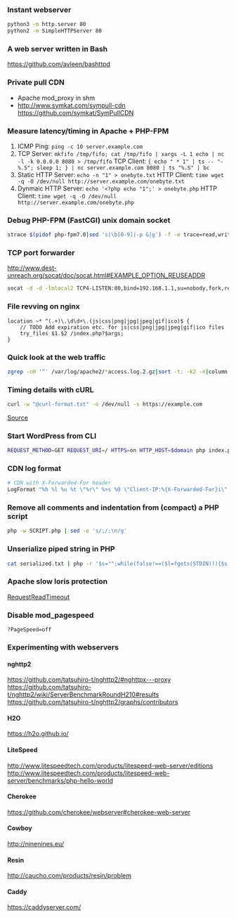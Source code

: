 ### Instant webserver

```bash
python3 -m http.server 80
python2 -m SimpleHTTPServer 80
```

### A web server written in Bash

https://github.com/avleen/bashttpd

### Private pull CDN

- Apache mod_proxy in shm
- http://www.symkat.com/sympull-cdn https://github.com/symkat/SymPullCDN

### Measure latency/timing in Apache + PHP-FPM

1. ICMP Ping: `ping -c 10 server.example.com`
1. TCP Server: `mkfifo /tmp/fifo; cat /tmp/fifo | xargs -L 1 echo | nc -l -k 0.0.0.0 8080 > /tmp/fifo`
   TCP Client: `{ echo " * 1" | ts -- "- %.S"; sleep 1; } | nc server.example.com 8080 | ts "%.S" | bc`
1. Static HTTP Server: `echo -n "1" > onebyte.txt`
   HTTP Client: `time wget -q -O /dev/null http://server.example.com/onebyte.txt`
1. Dynmaic HTTP Server: `echo '<?php echo "1";' > onebyte.php`
   HTTP Client: `time wget -q -O /dev/null http://server.example.com/onebyte.php`

### Debug PHP-FPM (FastCGI) unix domain socket

```bash
strace $(pidof php-fpm7.0|sed 's|\b[0-9]|-p &|g') -f -e trace=read,write -s 4096 2>&1|sed 's|[A-Z_]\+|\n&|g'
```

### TCP port forwarder

http://www.dest-unreach.org/socat/doc/socat.html#EXAMPLE_OPTION_REUSEADDR

```bash
socat -d -d -lmlocal2 TCP4-LISTEN:80,bind=192.168.1.1,su=nobody,fork,reuseaddr TCP4:1.2.3.4:80,bind=192.168.10.2
```

### File revving on nginx

```nginx
location ~* ^(.+)\.\d\d+\.(js|css|png|jpg|jpeg|gif|ico)$ {
    // TODO Add expiration etc. for js|css|png|jpg|jpeg|gif|ico files
    try_files $1.$2 /index.php?$args;
}
```

### Quick look at the web traffic

```bash
zgrep -cH '^' /var/log/apache2/*access.log.2.gz|sort -t: -k2 -n|column -s: -t
```

### Timing details with cURL

```bash
curl -w "@curl-format.txt" -o /dev/null -s https://example.com
```

[Source](https://blog.josephscott.org/2011/10/14/timing-details-with-curl/)

### Start WordPress from CLI

```bash
REQUEST_METHOD=GET REQUEST_URI=/ HTTPS=on HTTP_HOST=$domain php index.php 2>&1 | pager
```

### CDN log format

```apache
# CDN with X-Forwarded-For header
LogFormat "%h %l %u %t \"%r\" %>s %O \"Client-IP:%{X-Forwarded-For}i\" \"%{User-Agent}i\"" cdn
```

### Remove all comments and indentation from (compact) a PHP script

```bash
php -w SCRIPT.php | sed -e 's/;/;\n/g'
```

### Unserialize piped string in PHP

```bash
cat serialized.txt | php -r '$s="";while(false!==($l=fgets(STDIN))){$s.=$l."\n";}var_export(unserialize($s));echo "\n";'
```

### Apache slow loris protection

[RequestReadTimeout](https://httpd.apache.org/docs/2.4/mod/mod_reqtimeout.html)

### Disable mod_pagespeed

`?PageSpeed=off`



### Experimenting with webservers

#### nghttp2

https://github.com/tatsuhiro-t/nghttp2/#nghttpx---proxy
https://github.com/tatsuhiro-t/nghttp2/wiki/ServerBenchmarkRoundH210#results
https://github.com/tatsuhiro-t/nghttp2/graphs/contributors

#### H2O

https://h2o.github.io/

#### LiteSpeed

http://www.litespeedtech.com/products/litespeed-web-server/editions
http://www.litespeedtech.com/products/litespeed-web-server/benchmarks/php-hello-world

#### Cherokee

https://github.com/cherokee/webserver#cherokee-web-server

#### Cowboy

http://ninenines.eu/

#### Resin

http://caucho.com/products/resin/problem

#### Caddy

https://caddyserver.com/
